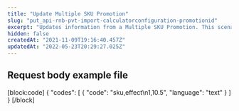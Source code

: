 ```yaml
---
title: "Update Multiple SKU Promotion"
slug: "put_api-rnb-pvt-import-calculatorconfiguration-promotionid"
excerpt: "Updates information from a Multiple SKU Promotion. This scenario allows to create a single promotion for multiples SKUs with the Percentage Effect."
hidden: false
createdAt: "2021-11-09T19:16:40.457Z"
updatedAt: "2022-05-23T20:29:27.025Z"
---
```

## Request body example file
[block:code]
{
  "codes": [
    {
      "code": "sku,effect\n1,10.5",
      "language": "text"
    }
  ]
}
[/block]